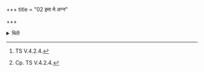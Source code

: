 +++
title = "02 इमा मे अग्न"

+++

<details><summary>थिते</summary>

2. With imā me agna iṣṭakāḥ...[^1] the sacrificer makes the bricks milch-cows[^2].   

[^1]: TS V.4.2.4.  

[^2]: Cp. TS V.4.2.4. 
</details>
